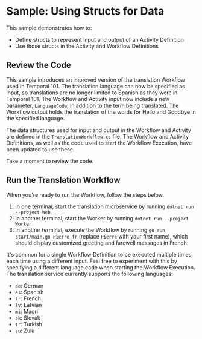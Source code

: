 # Sample: Using Structs for Data
This sample demonstrates how to:

* Define structs to represent input and output of an Activity Definition
* Use those structs in the Activity and Workflow Definitions

## Review the Code
This sample introduces an improved version of the translation 
Workflow used in Temporal 101. The translation language can now
be specified as input, so translations are no longer limited to 
Spanish as they were in Temporal 101. The Workflow and Activity
input now include a new parameter, `LanguageCode`, in addition 
to the term being translated. The Workflow output holds the 
translation of the words for Hello and Goodbye in the specified
language. 

The data structures used for input and output in the Workflow and 
Activity are defined in the `TranslationWorkflow.cs` file. The Workflow and 
Activity Definitions, as well as the code used to start the 
Workflow Execution, have been updated to use these. 

Take a moment to review the code.

## Run the Translation Workflow
When you're ready to run the Workflow, follow the steps below.

1. In one terminal, start the translation microservice by running 
   `dotnet run --project Web`
2. In another terminal, start the Worker by running `dotnet run --project Worker`
3. In another terminal, execute the Workflow by running 
   `go run start/main.go Pierre fr` (replace `Pierre` with your 
   first name), which should display customized greeting and farewell 
   messages in French.

It's common for a single Workflow Definition to be executed multiple 
times, each time using a different input. Feel free to experiment 
with this by specifying a different language code when starting the 
Workflow Execution. The translation service currently supports the 
following languages:

* `de`: German
* `es`: Spanish
* `fr`: French
* `lv`: Latvian
* `mi`: Maori
* `sk`: Slovak
* `tr`: Turkish
* `zu`: Zulu